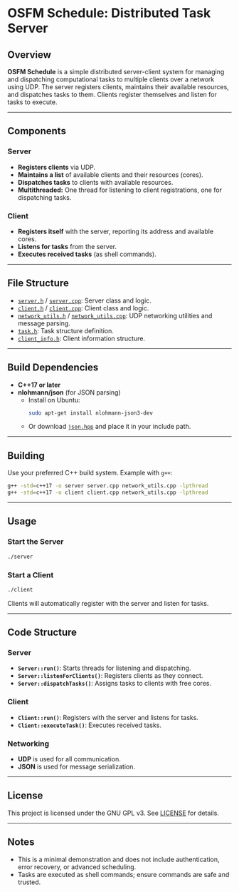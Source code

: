 # OSFM Schedule: Distributed Task Server

## Overview

**OSFM Schedule** is a simple distributed server-client system for managing and dispatching computational tasks to multiple clients over a network using UDP. The server registers clients, maintains their available resources, and dispatches tasks to them. Clients register themselves and listen for tasks to execute.

---

## Components

### Server

- **Registers clients** via UDP.
- **Maintains a list** of available clients and their resources (cores).
- **Dispatches tasks** to clients with available resources.
- **Multithreaded:** One thread for listening to client registrations, one for dispatching tasks.

### Client

- **Registers itself** with the server, reporting its address and available cores.
- **Listens for tasks** from the server.
- **Executes received tasks** (as shell commands).

---

## File Structure

- [`server.h`](server.h) / [`server.cpp`](server.cpp): Server class and logic.
- [`client.h`](client.h) / [`client.cpp`](client.cpp): Client class and logic.
- [`network_utils.h`](network_utils.h) / [`network_utils.cpp`](network_utils.cpp): UDP networking utilities and message parsing.
- [`task.h`](task.h): Task structure definition.
- [`client_info.h`](client_info.h): Client information structure.

---

## Build Dependencies

- **C++17 or later**
- **nlohmann/json** (for JSON parsing)
  - Install on Ubuntu:  
    ```sh
    sudo apt-get install nlohmann-json3-dev
    ```
  - Or download [`json.hpp`](https://github.com/nlohmann/json) and place it in your include path.

---

## Building

Use your preferred C++ build system. Example with `g++`:

```sh
g++ -std=c++17 -o server server.cpp network_utils.cpp -lpthread
g++ -std=c++17 -o client client.cpp network_utils.cpp -lpthread
```

---

## Usage

### Start the Server

```sh
./server
```

### Start a Client

```sh
./client
```

Clients will automatically register with the server and listen for tasks.

---

## Code Structure

### Server

- **`Server::run()`**: Starts threads for listening and dispatching.
- **`Server::listenForClients()`**: Registers clients as they connect.
- **`Server::dispatchTasks()`**: Assigns tasks to clients with free cores.

### Client

- **`Client::run()`**: Registers with the server and listens for tasks.
- **`Client::executeTask()`**: Executes received tasks.

### Networking

- **UDP** is used for all communication.
- **JSON** is used for message serialization.

---

## License

This project is licensed under the GNU GPL v3. See [LICENSE](LICENSE) for details.

---

## Notes

- This is a minimal demonstration and does not include authentication, error recovery, or advanced scheduling.
- Tasks are executed as shell commands; ensure commands are safe and trusted.